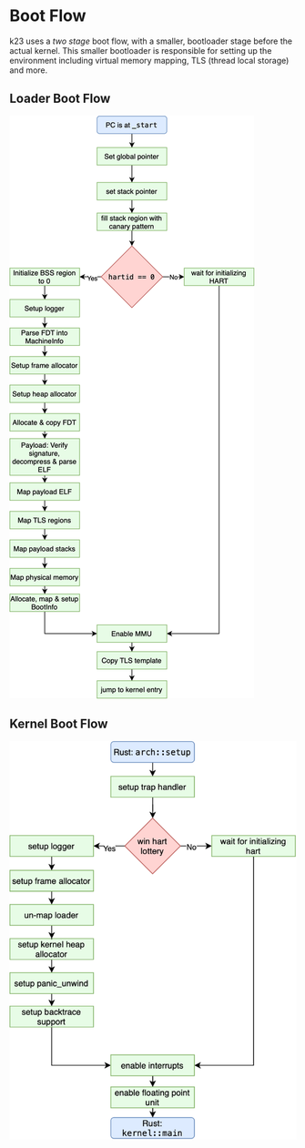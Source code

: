 # Boot Flow

k23 uses a *two stage* boot flow, with a smaller, bootloader stage before the actual kernel. This smaller bootloader
is responsible for setting up the environment including virtual memory mapping, TLS (thread local storage) and more.

## Loader Boot Flow

![](./imgs/boot_flow_loader.png)

## Kernel Boot Flow

![](./imgs/boot_flow_kernel.png)